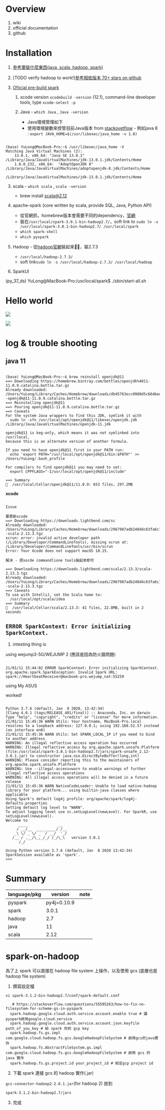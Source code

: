 # Overview

1. wiki
2. official documentation
3. github

# Installation

1. [參考要裝什麼東西(java, scala, hadoop, spark)](https://medium.com/beeranddiapers/installing-apache-spark-on-mac-os-ce416007d79f)
2. [TODO verify hadoop to work!][參考相依版本 70+ stars on github](https://github.com/GalvanizeDataScience/spark-install)
3. [Ofiicial pre-build spark](https://spark.apache.org/downloads.html)

   1. xcode version `xcodebuild -version` (12.1), command-line developer tools, type `xcode-select -p`

   2. Java - `which Java` , `Java -version`

      * Java環境管理如下
      * 使用環境變數來控管目前Java版本 from [stackovetflow](https://stackoverflow.com/questions/46513639/how-to-downgrade-java-from-9-to-8-on-a-macos-eclipse-is-notz-running-with-java-9) - 例如java 8 : `export JAVA_HOME=$(/usr/libexec/java_home -v 1.8)`

``` 

(base) YuLong@MacBook-Pro:~$ /usr/libexec/java_home -V
Matching Java Virtual Machines (2):
    13.0.1, x86_64:	"Java SE 13.0.1"	/Library/Java/JavaVirtualMachines/jdk-13.0.1.jdk/Contents/Home
    1.8.0_232, x86_64:	"AdoptOpenJDK 8"	/Library/Java/JavaVirtualMachines/adoptopenjdk-8.jdk/Contents/Home

/Library/Java/JavaVirtualMachines/jdk-13.0.1.jdk/Contents/Home

```

   3. scala - `which scala` , `scala -version`

      * brew install scala@2.12 

  4. apache-spark (core written by scala, provide SQL, Java, Python API)

      * 從官網抓，homebrew版本會需要不同的dependency，[官網](https://spark.apache.org/downloads.html)
      * 裝在`/usr/local/spark-3.0.1-bin-hadoop2.7/`，soft link to `sudo ln -s /usr/local/spark-3.0.1-bin-hadoop2.7/ /usr/local/spark`
      * `which spark-shell`
      * `which pyspark`

  5. Hadoop - 從[hadoop官網](http://hadoop.apache.org/releases.html#Download)裝起來，裝2.7.3

      * `/usr/local/hadoop-2.7.3/`
      * soft link`sudo ln -s /usr/local/hadoop-2.7.3/ /usr/local/hadoop`

  

  6. SparkUI

  
  (py_37_ds) YuLong@MacBook-Pro:/usr/local/spark$ ./sbin/start-all.sh

# Hello world

<img src='./images/spark_1.png'></img>

<img src='./images/spark_2.png'></img>

# log & trouble shooting

## **java 11**

``` 

(base) YuLong@MacBook-Pro:~$ brew reinstall openjdk@11
==> Downloading https://homebrew.bintray.com/bottles/openjdk%4011-11.0.9.catalina.bottle.tar.gz
Already downloaded: /Users/YuLong/Library/Caches/Homebrew/downloads/db45763ecc0980d5c664bed53e7913898d4105736f7d07967bba385a52566ca7--openjdk@11-11.0.9.catalina.bottle.tar.gz
==> Reinstalling openjdk@11
==> Pouring openjdk@11-11.0.9.catalina.bottle.tar.gz
==> Caveats
For the system Java wrappers to find this JDK, symlink it with
  sudo ln -sfn /usr/local/opt/openjdk@11/libexec/openjdk.jdk /Library/Java/JavaVirtualMachines/openjdk-11.jdk

openjdk@11 is keg-only, which means it was not symlinked into /usr/local,
because this is an alternate version of another formula.

If you need to have openjdk@11 first in your PATH run:
  echo 'export PATH="/usr/local/opt/openjdk@11/bin:$PATH"' >> /Users/YuLong/.bash_profile

For compilers to find openjdk@11 you may need to set:
  export CPPFLAGS="-I/usr/local/opt/openjdk@11/include"

==> Summary
🍺  /usr/local/Cellar/openjdk@11/11.0.9: 653 files, 297.2MB

```

**xcode**

``` 

Issue

要更新xcode
==> Downloading https://downloads.lightbend.com/sc
Already downloaded: /Users/YuLong/Library/Caches/Homebrew/downloads/2967987adb240d4c63fa6c114488f12701eb8f45e9628b1a38347be7c3b5e510--scala-2.13.3.tgz
xcrun: error: invalid active developer path (/Library/Developer/CommandLineTools), missing xcrun at: /Library/Developer/CommandLineTools/usr/bin/xcrun
Error: Your Xcode does not support macOS 10.15.

解決 - 把xocde commandlione tools裝起來即可

==> Downloading https://downloads.lightbend.com/scala/2.13.3/scala-2.13.3.tgz
Already downloaded: /Users/YuLong/Library/Caches/Homebrew/downloads/2967987adb240d4c63fa6c114488f12701eb8f45e9628b1a38347be7c3b5e510--scala-2.13.3.tgz
==> Caveats
To use with IntelliJ, set the Scala home to:
  /usr/local/opt/scala/idea
==> Summary
🍺  /usr/local/Cellar/scala/2.13.3: 41 files, 22.8MB, built in 2 seconds

```

## `ERROR SparkContext: Error initializing SparkContext.`

1. intesting thing is 

using wejump3-5G/WEJUMP 2 (應該是因為防火牆問題)

``` 

21/01/11 15:44:02 ERROR SparkContext: Error initializing SparkContext.
org.apache.spark.SparkException: Invalid Spark URL: spark://HeartbeatReceiver@macbook-pro.wejump_nat:55259
```

using My ASUS

worked!

``` 

Python 3.7.6 (default, Jan  8 2020, 13:42:34)
[Clang 4.0.1 (tags/RELEASE_401/final)] :: Anaconda, Inc. on darwin
Type "help", "copyright", "credits" or "license" for more information.
21/01/11 15:45:36 WARN Utils: Your hostname, MacBook-Pro.local resolves to a loopback address: 127.0.0.1; using 192.168.52.57 instead (on interface en0)
21/01/11 15:45:36 WARN Utils: Set SPARK_LOCAL_IP if you need to bind to another address
WARNING: An illegal reflective access operation has occurred
WARNING: Illegal reflective access by org.apache.spark.unsafe.Platform (file:/usr/local/spark-3.0.1-bin-hadoop2.7/jars/spark-unsafe_2.12-3.0.1.jar) to constructor java.nio.DirectByteBuffer(long,int)
WARNING: Please consider reporting this to the maintainers of org.apache.spark.unsafe.Platform
WARNING: Use --illegal-access=warn to enable warnings of further illegal reflective access operations
WARNING: All illegal access operations will be denied in a future release
21/01/11 15:45:36 WARN NativeCodeLoader: Unable to load native-hadoop library for your platform... using builtin-java classes where applicable
Using Spark's default log4j profile: org/apache/spark/log4j-defaults.properties
Setting default log level to "WARN".
To adjust logging level use sc.setLogLevel(newLevel). For SparkR, use setLogLevel(newLevel).
Welcome to
      ____              __
     / __/__  ___ _____/ /__
    _\ \/ _ \/ _ `/ __/  '_/
   /__ / .__/\_,_/_/ /_/\_\   version 3.0.1
      /_/

Using Python version 3.7.6 (default, Jan  8 2020 13:42:34)
SparkSession available as 'spark'.
>>>
```

# Summary

| language/pkg | version | note |
|--------------|---------|------|
| pyspark      | py4j=0.10.9 |      |
| spark        | 3.0.1   |      |
| hadoop       | 2.7     |      |
| java         | 11      |      |
| scala        | 2.12    |      |

# spark-on-hadoop

為了上 spark 可以直接在 hadoop file system 上操作，以及使用 gcs (底層也是 hadoop file system)

1. 撰寫設定檔

`vi spark-3.1.2-bin-hadoop2.7/conf/spark-default.conf`

```
   # https://stackoverflow.com/questions/55595263/how-to-fix-no-filesystem-for-scheme-gs-in-pyspark
  spark.hadoop.google.cloud.auth.service.account.enable true # 讓pyspark啟用google.cloud.service
  spark.hadoop.google.cloud.auth.service.account.json.keyfile path_of_you_key # 給 spark 你的 gcp key
  spark.hadoop.fs.gs.impl com.google.cloud.hadoop.fs.gcs.GoogleHadoopFileSystem # 啟用gcs的java實作
  spark.hadoop.fs.AbstractFileSystem.gs.impl com.google.cloud.hadoop.fs.gcs.GoogleHadoopFileSystem # 啟用 gcs 的 java 實作
  spark.hadoop.fs.gs.project.id your_project_id # 給定gcp project id

```

2. 下載 spark 連接 gcs 的 hadoop 實作(.jar)

`gcs-connector-hadoop2-2.0.1.jar`(for hadoop 2) 放到

`spark-3.1.2-bin-hadoop2.7/jars`

3. 完成